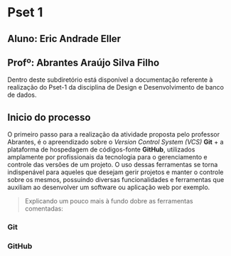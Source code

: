 # **Pset 1**
## Aluno: Eric Andrade Eller 
## Profº: Abrantes Araújo Silva Filho

Dentro deste subdiretório está disponível a documentação referente à realização do Pset-1 da disciplina de Design e Desenvolvimento de banco de dados.


## Inicio do processo
O primeiro passo para a realização da atividade proposta pelo professor Abrantes, é o apreendizado sobre o _Version Control System (VCS)_ **Git** + a plataforma de hospedagem de códigos-fonte **GitHub**, utilizados amplamente por profissionais da tecnologia para o gerenciamento e controle das versões de um projeto. O uso dessas ferramentas se torna indispenável para aqueles que desejam gerir projetos e manter o controle sobre os mesmos, possuindo diversas funcionalidades e ferramentas que auxiliam ao desenvolver um software ou aplicação web por exemplo.

>Explicando um pouco mais à fundo dobre as ferramentas comentadas:
### Git

### GitHub